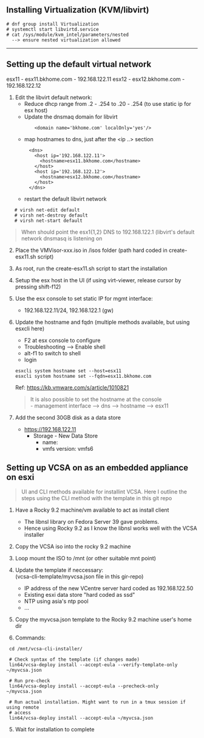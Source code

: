 
## Installing Virtualization (KVM/libvirt)

```
# dnf group install Virtualization
# systemctl start libvirtd.service
# cat /sys/module/kvm_intel/parameters/nested
  --> ensure nested virtualization allowed
```
---

## Setting up the default virtual network

esx11 - esx11.bkhome.com - 192.168.122.11
esx12 - esx12.bkhome.com - 192.168.122.12

1. Edit the libvirt default network:
   -  Reduce dhcp range from .2 - .254  to .20 - .254
      (to use static ip for esx host)
   - Update the dnsmaq domain for libvirt
   ```
          <domain name='bkhome.com' localOnly='yes'/>
   ```
   - map hostnames to dns, just after the <ip ..> section
   ```
        <dns>
          <host ip='192.168.122.11'>
            <hostname>esx11.bkhome.com</hostname>
          </host>
          <host ip='192.168.122.12'>
            <hostname>esx12.bkhome.com</hostname>
          </host>
        </dns>
   ```
   - restart the default libvirt network

```
   # virsh net-edit default
   # virsh net-destroy default
   # virsh net-start default
```

  > When should point the esx1{1,2} DNS to 192.168.122.1 (libvirt's default network
    dnsmasq is listening on

2. Place the VMVisor-xxx.iso in /isos folder 
   (path hard coded in  create-esx11.sh script)

3. As root, run the create-esx11.sh script to start the installation


4. Setup the esx host in the UI (if using virt-viewer, release cursor by
   pressing shift-f12)

5. Use the esx console to set static IP for mgmt interface:  
   - 192.168.122.11/24, 192.168.122.1 (gw)

6. Update the hostname and fqdn 
   (multiple methods available, but using esxcli here)
   - F2 at esx console to configure
   - Troubleshooting --> Enable shell
   - alt-f1 to switch to shell
   - login
   
   ```
   esxcli system hostname set --host=esx11
   esxcli system hostname set --fqdn=esx11.bkhome.com
   ```

   Ref: https://kb.vmware.com/s/article/1010821

   > It is also possible to set the hostname at the console   
       - management interface --> dns --> hostname --> esx11


7. Add the second 30GB disk as a data store
   - https://192.168.122.11
     - Storage - New Data Store
        - name: <name>
        - vmfs version: vmfs6

## Setting up VCSA on as an embedded appliance on esxi

> UI and CLI methods available for installint VCSA. Here
  I outline the steps using the CLI method with the template
  in this git repo

1. Have a Rocky 9.2 machine/vm available to act as install client
   - The libnsl library on Fedora Server 39 gave problems. 
   - Hence using Rocky 9.2 as I know the libnsl works well with the
     VCSA installer

2. Copy the VCSA iso into the rocky 9.2 machine
3. Loop mount the ISO to /mnt (or other suitable mnt point)
4. Update the template if neccessary:   
   (vcsa-cli-template/myvcsa.json file in this gir-repo)
    - IP address of the new VCentre server hard coded as 192.168.122.50
    - Existing esxi data store "hard coded as ssd"
    - NTP using asia's ntp pool
    - ...
5. Copy the myvcsa.json template to the Rocky 9.2 machine user's home dir

4. Commands:

```
 cd /mnt/vcsa-cli-installer/

 # Check syntax of the template (if changes made)
 lin64/vcsa-deploy install --accept-eula --verify-template-only  ~/myvcsa.json

 # Run pre-check
 lin64/vcsa-deploy install --accept-eula --precheck-only  ~/myvcsa.json

 # Run actual installation. Might want to run in a tmux session if using remote 
 # access
 lin64/vcsa-deploy install --accept-eula ~/myvcsa.json
```
5. Wait for installation to complete

